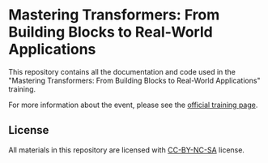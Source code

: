 # Mastering Transformers: From Building Blocks to Real-World Applications

This repository contains all the documentation and code used in the "Mastering Transformers: From Building Blocks to Real-World Applications" training. 

For more information about the event, please see the [official training page](https://indico.truba.gov.tr/event/133/).


## License

All materials in this repository are licensed with [CC-BY-NC-SA](https://creativecommons.org/licenses/by-nc-sa/4.0/) license.
